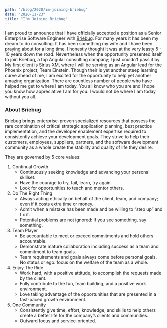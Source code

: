```yaml
---
path: "/blog/2020/im-joining-briebug"
date: "2020-11-23"
title: "I'm Joining Briebug" 
---
```


I am proud to announce that I have officially accepted a position as a Senior Enterprise Software Engineer with [Briebug](https://briebug.com/). For many years it has been my dream to do consulting. It has been something my wife and I have been praying about for a long time. I honestly thought it was at the very leasty 5 - 10 years down the road. Nevertheless when the opportunity presented itself to join Briebug, a top Angular consulting company; I just couldn't pass it by. My first client is Sirius XM, where I will be serving as an Angular lead for the Phoenix project; Team Einstein. Though their is yet another steep learning curve ahead of me, I am excited for the opportunity to help yet another amazing organization. There are countless number of people who have helped me get to where I am today. You all know who you are and I hope you know how appreciative I am for you. I would not be where I am today without you all. 

### About Briebug
Briebug brings enterprise-proven specialized resources that possess the rare combination of critical strategic application planning, best practice implementation, and the developer enablement expertise required to consistently achieve your development goals. They strive to help their customers, employees, suppliers, partners, and the software development community as a whole create the stability and quality of life they desire. 

They are governed by 5 core values:

1. Continual Growth
   - Continuously seeking knowledge and advancing your personal skillset.
   - Have the courage to try, fail, learn, try again.
   - Look for opportunities to teach and mentor others.
2. Do The Right Thing
   - Always acting ethically on behalf of the client, team, and company; even if it costs extra time or money.
   - Admit when a mistake has been made and be willing to “step up” and fix it.
   - Potential problems are not ignored: If you see something, say something.
3. Team Player
   - Be accountable to meet or exceed commitments and hold others accountable.
   - Demonstrate mature collaboration including success as a team and commitment to team goals.
   - Team requirements and goals always come before personal goals. No status or ego: focus on the welfare of the team as a whole.
4. Enjoy The Ride
   - Work hard, with a positive attitude, to accomplish the requests made by the client.
   - Fully contribute to the fun, team building, and a positive work environment.
   - Love taking advantage of the opportunities that are presented in a fast-paced growth environment.
5. One Community
   - Consistently give time, effort, knowledge, and skills to help others create a better life for the company’s clients and communities.
   - Outward focus and service-oriented.